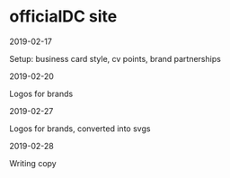 # officialDC site

2019-02-17 

Setup: business card style, cv points, brand partnerships

2019-02-20 

Logos for brands 

2019-02-27

Logos for brands, converted into svgs

2019-02-28

Writing copy 